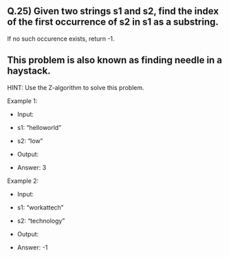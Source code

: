 ## Q.25) Given two strings s1 and s2, find the index of the first occurrence of s2 in s1 as a substring.
If no such occurence exists, return -1.

## This problem is also known as finding needle in a haystack.
HINT: Use the Z-algorithm to solve this problem.

Example 1:

- Input:

- s1: “helloworld”

- s2: “low”

- Output:

- Answer: 3

Example 2:

- Input:

- s1: “workattech”

- s2: “technology”

- Output:

- Answer: -1
